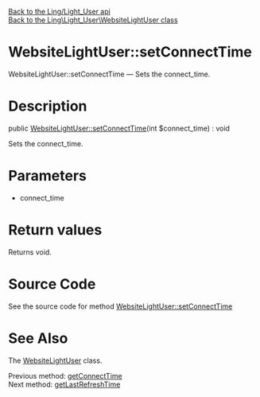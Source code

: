 [Back to the Ling/Light_User api](https://github.com/lingtalfi/Light_User/blob/master/doc/api/Ling/Light_User.md)<br>
[Back to the Ling\Light_User\WebsiteLightUser class](https://github.com/lingtalfi/Light_User/blob/master/doc/api/Ling/Light_User/WebsiteLightUser.md)


WebsiteLightUser::setConnectTime
================



WebsiteLightUser::setConnectTime — Sets the connect_time.




Description
================


public [WebsiteLightUser::setConnectTime](https://github.com/lingtalfi/Light_User/blob/master/doc/api/Ling/Light_User/WebsiteLightUser/setConnectTime.md)(int $connect_time) : void




Sets the connect_time.




Parameters
================


- connect_time

    


Return values
================

Returns void.








Source Code
===========
See the source code for method [WebsiteLightUser::setConnectTime](https://github.com/lingtalfi/Light_User/blob/master/WebsiteLightUser.php#L300-L303)


See Also
================

The [WebsiteLightUser](https://github.com/lingtalfi/Light_User/blob/master/doc/api/Ling/Light_User/WebsiteLightUser.md) class.

Previous method: [getConnectTime](https://github.com/lingtalfi/Light_User/blob/master/doc/api/Ling/Light_User/WebsiteLightUser/getConnectTime.md)<br>Next method: [getLastRefreshTime](https://github.com/lingtalfi/Light_User/blob/master/doc/api/Ling/Light_User/WebsiteLightUser/getLastRefreshTime.md)<br>

